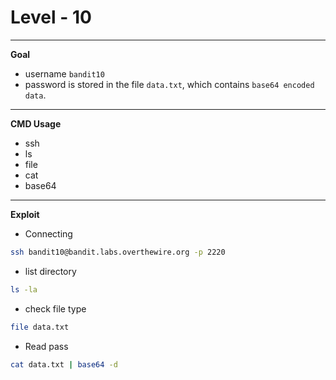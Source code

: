 # Level - 10
---

**Goal**
- username `bandit10`
- password  is stored in the file `data.txt`, which contains `base64 encoded data`.

---
**CMD Usage**
- ssh
- ls
- file
- cat
- base64

---
**Exploit**
- Connecting
```bash
ssh bandit10@bandit.labs.overthewire.org -p 2220
```
- list directory
```bash
ls -la
```
- check file type
```bash
file data.txt
```
- Read pass
```bash
cat data.txt | base64 -d
```